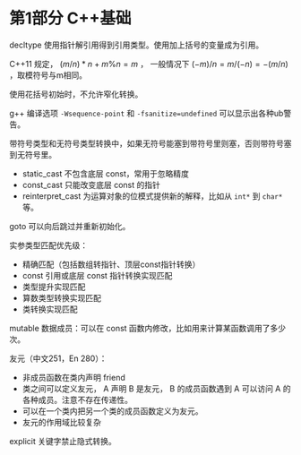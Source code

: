 # 第1部分 C++基础

decltype 使用指针解引用得到引用类型。使用加上括号的变量成为引用。

C++11 规定， $(m/n)*n+m\%n=m$ ， 一般情况下 $(-m)/n=m/(-n)=-(m/n)$ ，取模符号与m相同。

使用花括号初始时，不允许窄化转换。

g++ 编译选项 `-Wsequence-point` 和 `-fsanitize=undefined` 可以显示出各种ub警告。

带符号类型和无符号类型转换中，如果无符号能塞到带符号里则塞，否则带符号塞到无符号里。

- static_cast 不包含底层 const，常用于忽略精度
- const_cast 只能改变底层 const 的指针
- reinterpret_cast 为运算对象的位模式提供新的解释，比如从 `int*` 到 `char*` 等。

goto 可以向后跳过并重新初始化。

实参类型匹配优先级：

- 精确匹配（包括数组转指针、顶层const指针转换）
- const 引用或底层 const 指针转换实现匹配
- 类型提升实现匹配
- 算数类型转换实现匹配
- 类转换实现匹配

mutable 数据成员：可以在 const 函数内修改，比如用来计算某函数调用了多少次。

友元（中文251，En 280）：

- 非成员函数在类内声明 friend
- 类之间可以定义友元， A 声明 B 是友元， B 的成员函数遇到 A 可以访问 A 的各种成员。注意不存在传递性。
- 可以在一个类内把另一个类的成员函数定义为友元。
- 友元的作用域比较复杂

explicit 关键字禁止隐式转换。
